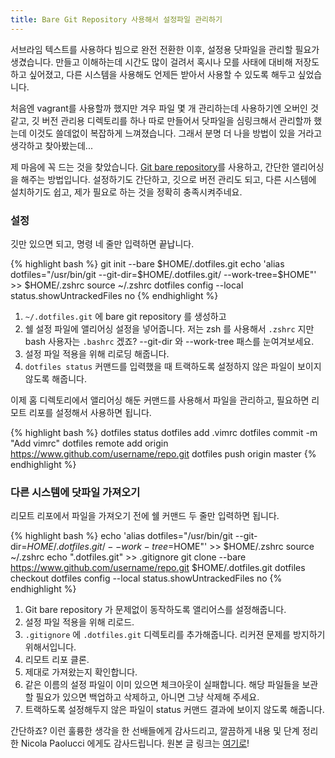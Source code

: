 ```yaml
---
title: Bare Git Repository 사용해서 설정파일 관리하기
---
```


서브라임 텍스트를 사용하다 빔으로 완전 전환한 이후, 설정용 닷파일을 관리할 필요가 생겼습니다. 만들고 이해하는데 시간도 많이 걸려서 혹시나 모를 사태에 대비해 저장도 하고 싶어졌고, 다른 시스템을 사용해도 언제든 받아서 사용할 수 있도록 해두고 싶었습니다.

처음엔 vagrant를 사용할까 했지만 겨우 파일 몇 개 관리하는데 사용하기엔 오버인 것 같고, 깃 버전 관리용 디렉토리를 하나 따로 만들어서 닷파일을 심링크해서 관리할까 했는데 이것도 쓸데없이 복잡하게 느껴졌습니다. 그래서 분명 더 나을 방법이 있을 거라고 생각하고 찾아봤는데...

제 마음에 꼭 드는 것을 찾았습니다. <a href="http://www.saintsjd.com/2011/01/what-is-a-bare-git-repository/">Git bare repository</a>를 사용하고, 간단한 앨리어싱을 해주는 방법입니다. 설정하기도 간단하고, 깃으로 버전 관리도 되고, 다른 시스템에 설치하기도 쉽고, 제가 필요로 하는 것을 정확히 충족시켜주네요.

<!--more-->

### 설정

깃만 있으면 되고, 명령 네 줄만 입력하면 끝납니다.

{% highlight bash %}
git init --bare $HOME/.dotfiles.git
echo 'alias dotfiles="/usr/bin/git --git-dir=$HOME/.dotfiles.git/ --work-tree=$HOME"' >> $HOME/.zshrc
source ~/.zshrc
dotfiles config --local status.showUntrackedFiles no
{% endhighlight %}

1. `~/.dotfiles.git` 에 bare git repository 를 생성하고
2. 쉘 설정 파일에 앨리어싱 설정을 넣어줍니다. 저는 zsh 를 사용해서 `.zshrc` 지만 bash 사용자는 `.bashrc` 겠죠? --git-dir 와 --work-tree 패스를 눈여겨보세요. 
3. 설정 파일 적용을 위해 리로딩 해줍니다.
4. `dotfiles status` 커맨드를 입력했을 때 트랙하도록 설정하지 않은 파일이 보이지 않도록 해줍니다.

이제 홈 디렉토리에서 앨리어싱 해둔 커맨드를 사용해서 파일을 관리하고, 필요하면 리모트 리포를 설정해서 사용하면 됩니다.

{% highlight bash %}
dotfiles status
dotfiles add .vimrc
dotfiles commit -m "Add vimrc"
dotfiles remote add origin https://www.github.com/username/repo.git
dotfiles push origin master
{% endhighlight %}

### 다른 시스템에 닷파일 가져오기

리모트 리포에서 파일을 가져오기 전에 쉘 커맨드 두 줄만 입력하면 됩니다.

{% highlight bash %}
echo 'alias dotfiles="/usr/bin/git --git-dir=$HOME/.dotfiles.git/ --work-tree=$HOME"' >> $HOME/.zshrc
source ~/.zshrc
echo ".dotfiles.git" >> .gitignore
git clone --bare https://www.github.com/username/repo.git $HOME/.dotfiles.git
dotfiles checkout
dotfiles config --local status.showUntrackedFiles no
{% endhighlight %}

1. Git bare repository 가 문제없이 동작하도록 앨리어스를 설정해줍니다.
2. 설정 파일 적용을 위해 리로드.
3. `.gitignore` 에 `.dotfiles.git` 디렉토리를 추가해줍니다. 리커젼 문제를 방지하기 위해서입니다.
4. 리모트 리포 클론.
5. 제대로 가져왔는지 확인합니다.
6. 같은 이름의 설정 파일이 이미 있으면 체크아웃이 실패합니다. 해당 파일들을 보관할 필요가 있으면 백업하고 삭제하고, 아니면 그냥 삭제해 주세요. 
7. 트랙하도록 설정해두지 않은 파일이 status 커맨드 결과에 보이지 않도록 해줍니다.

간단하죠? 이런 훌륭한 생각을 한 선배들에게 감사드리고, 깔끔하게 내용 및 단계 정리한 Nicola Paolucci 에게도 감사드립니다. 원본 글 링크는 <a href="https://developer.atlassian.com/blog/2016/02/best-way-to-store-dotfiles-git-bare-repo/">여기로</a>!
